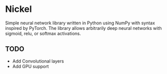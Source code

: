 # Nickel
Simple neural network library written in Python using NumPy with syntax inspired by PyTorch. The library allows arbitrarily deep neural networks with sigmoid, relu, or softmax activations. 

## TODO 

- Add Convolutional layers 
- Add GPU support 
